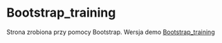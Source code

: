 # Bootstrap_training

Strona zrobiona przy pomocy Bootstrap. Wersja demo [Bootstrap_training](https://robertgraupner.github.io/Bootstrap_training/)
